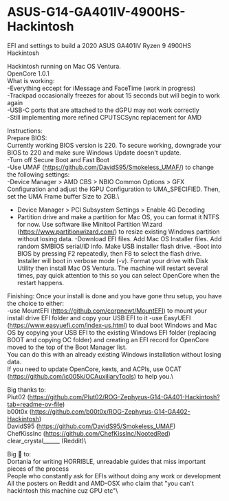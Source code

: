 # ASUS-G14-GA401IV-4900HS-Hackintosh
EFI and settings to build a 2020 ASUS GA401IV Ryzen 9 4900HS Hackintosh

Hackintosh running on Mac OS Ventura.\
OpenCore 1.0.1\
What is working:\
-Everything eccept for iMessage and FaceTime (work in progress)\
-Trackpad occasionally freezes for about 15 seconds but will begin to work again\
-USB-C ports that are attached to the dGPU may not work correctly\
-Still implementing more refined CPUTSCSync replacement for AMD

Instructions:\
Prepare BIOS:\
Currently working BIOS version is 220. To secure working, downgrade your BIOS to 220 and make sure Windows Update doesn't update.\
-Turn off Secure Boot and Fast Boot\
-Use UMAF (https://github.com/DavidS95/Smokeless_UMAF/) to change the following settings:\
-Device Manager > AMD CBS > NBIO Common Options > GFX Configuration and adjust the IGPU Configuration to UMA_SPECIFIED. Then, set the UMA Frame buffer Size to 2GB.\
- Device Manager > PCI Subsystem Settings > Enable 4G Decoding
- Partition drive and make a partition for Mac OS, you can format it NTFS for now. Use software like Minitool Partition Wizard (https://www.partitionwizard.com/) to resize existing Windows partition without losing data.
-Download EFI files. Add Mac OS Installer files. Add random SMBIOS serial/ID info. Make USB installer flash drive.
-Boot into BIOS by pressing F2 repeatedly, then F8 to select the flash drive. Installer will boot in verbose mode (-v). Format your drive with Disk Utility then install Mac OS Ventura. The machine will restart several times, pay quick attention to this so you can select OpenCore when the restart happens.

Finishing:
Once your install is done and you have gone thru setup, you have the choice to either:\
-use MountEFI (https://github.com/corpnewt/MountEFI) to mount your install drive EFI folder and copy your USB EFI to it
-use EasyUEFI (https://www.easyuefi.com/index-us.html) to dual boot Windows and Mac OS by copying your USB EFI to the existing Windows EFI folder (replacing BOOT and copying OC folder) and creating an EFI record for OpenCore moved to the top of the Boot Manager list.\
You can do this with an already existing Windows installation without losing data.\
If you need to update OpenCore, kexts, and ACPIs, use OCAT (https://github.com/ic005k/OCAuxiliaryTools) to help you.\

Big thanks to:\
Plut02 (https://github.com/PIut02/ROG-Zephyrus-G14-GA401-Hackintosh?tab=readme-ov-file)\
b00t0x (https://github.com/b00t0x/ROG-Zephyrus-G14-GA402-Hackintosh)\
DavidS95 (https://github.com/DavidS95/Smokeless_UMAF)\
ChefKissInc (https://github.com/ChefKissInc/NootedRed)\
clear_crystal______ (Reddit)\

Big 🖕 to:\
Dortania for writing HORRIBLE, unreadable guides that miss important pieces of the process\
People who constantly ask for EFIs without doing any work or development\
All the posters on Reddit and AMD-OSX who claim that "you can't hackintosh this machine cuz GPU etc"\




